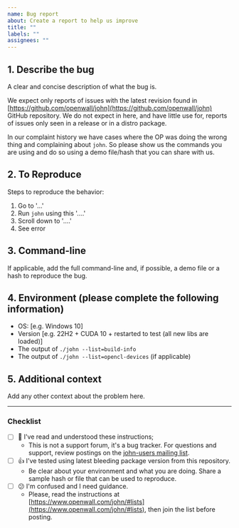```yaml
---
name: Bug report
about: Create a report to help us improve
title: ""
labels: ""
assignees: ""
---
```


## 1. Describe the bug

A clear and concise description of what the bug is.

We expect only reports of issues with the latest revision found in
[https://github.com/openwall/john](https://github.com/openwall/john) GitHub repository. We do not expect in here,
and have little use for, reports of issues only seen in a release or in a distro package.

In our complaint history we have cases where the OP was doing the wrong thing and complaining about `john`.
So please show us the commands you are using and do so using a demo file/hash that you can share with us.

## 2. To Reproduce

Steps to reproduce the behavior:

1. Go to '...'
2. Run `john` using this '....'
3. Scroll down to '....'
4. See error

## 3. Command-line

If applicable, add the full command-line and, if possible, a demo file or a hash to reproduce the bug.

## 4. Environment (please complete the following information)

- OS: [e.g. Windows 10]
- Version [e.g. 22H2 + CUDA 10 + restarted to test (all new libs are loaded)]
- The output of `./john --list=build-info`
- The output of `./john --list=opencl-devices` (if applicable)

## 5. Additional context

Add any other context about the problem here.

---

### Checklist

- [ ] :1st_place_medal: I've read and understood these instructions;
  - This is not a support forum, it's a bug tracker. For questions and support, review postings on the
    [john-users mailing list](https://www.openwall.com/lists/john-users/).
- [ ] :thumbsup: I've tested using latest bleeding package version from this repository.
  - Be clear about your environment and what you are doing. Share a sample hash or file that can be used to reproduce.
- [ ] :confused: I'm confused and I need guidance.
  - Please, read the instructions at [https://www.openwall.com/john/#lists](https://www.openwall.com/john/#lists),
    then join the list before posting.
